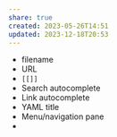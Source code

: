 ```yaml
---
share: true
created: 2023-05-26T14:51
updated: 2023-12-18T20:53
---
```

- filename
- URL 
- `[[]]`
- Search autocomplete
- Link autocomplete
- YAML title
- Menu/navigation pane
- <title>
- <h1>
- og:title

